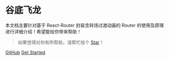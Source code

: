 # 谷底飞龙

本文档主要针对基于 React-Router 封装含转场过渡动画的 Router 的使用及原理进行详细介绍！希望能给你带来帮助！

> 如果觉得对你有所帮助，请帮忙给个 [Star](https://github.com/JackXJR/myblogs)！

[GitHub](https://github.com/JackXJR/myblogs)
[Get Started](README.md)
